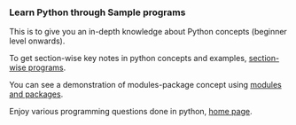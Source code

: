 ### Learn Python through Sample programs

This is to give you an in-depth knowledge about Python concepts (beginner level onwards).

To get section-wise key notes in python concepts and examples, [section-wise programs](https://github.com/VarKar1012/Workouts-Python/tree/main/programs).

You can see a demonstration of modules-package concept using [modules and packages](https://github.com/VarKar1012/Workouts-Python/tree/main/office).

Enjoy various programming questions done in python, [home page](https://github.com/VarKar1012/Workouts-Python).
